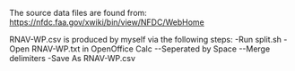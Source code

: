 The source data files are found from:
https://nfdc.faa.gov/xwiki/bin/view/NFDC/WebHome

RNAV-WP.csv is produced by myself via the following steps:
-Run split.sh
-Open RNAV-WP.txt in OpenOffice Calc
--Seperated by Space
--Merge delimiters
-Save As RNAV-WP.csv